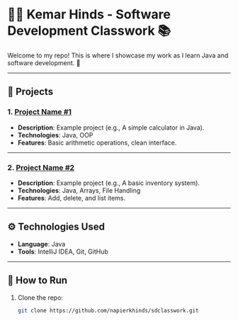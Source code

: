 # 👨‍💻 **Kemar Hinds - Software Development Classwork** 📚

Welcome to my repo! This is where I showcase my work as I learn Java and software development. 🚀

---

## 📂 **Projects**

### 1. **[Project Name #1](./project1-directory)**
- **Description**: Example project (e.g., A simple calculator in Java).
- **Technologies**: Java, OOP
- **Features**: Basic arithmetic operations, clean interface.

---

### 2. **[Project Name #2](./project2-directory)**
- **Description**: Example project (e.g., A basic inventory system).
- **Technologies**: Java, Arrays, File Handling
- **Features**: Add, delete, and list items.

---

## ⚙️ **Technologies Used**
- **Language**: Java
- **Tools**: IntelliJ IDEA, Git, GitHub

---

## 💬 **How to Run**
1. Clone the repo:
   ```bash
   git clone https://github.com/napierkhinds/sdclasswork.git

